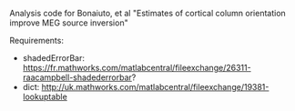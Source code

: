 Analysis code for Bonaiuto, et al "Estimates of cortical column orientation improve MEG source inversion"

Requirements:

* shadedErrorBar: https://fr.mathworks.com/matlabcentral/fileexchange/26311-raacampbell-shadederrorbar?
* dict: http://uk.mathworks.com/matlabcentral/fileexchange/19381-lookuptable
